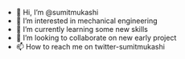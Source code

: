 - 👋 Hi, I’m @sumitmukashi
- 👀 I’m interested in mechanical engineering
- 🌱 I’m currently learning some new skills
- 💞️ I’m looking to collaborate on new early project
- 📫 How to reach me on twitter-sumitmukashi

<!---
sumitmukashi/sumitmukashi is a ✨ special ✨ repository because its `README.md` (this file) appears on your GitHub profile.
You can click the Preview link to take a look at your changes.
--->
